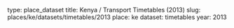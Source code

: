 type: place_dataset
title: Kenya / Transport Timetables (2013)
slug: places/ke/datasets/timetables/2013
place: ke
dataset: timetables
year: 2013
